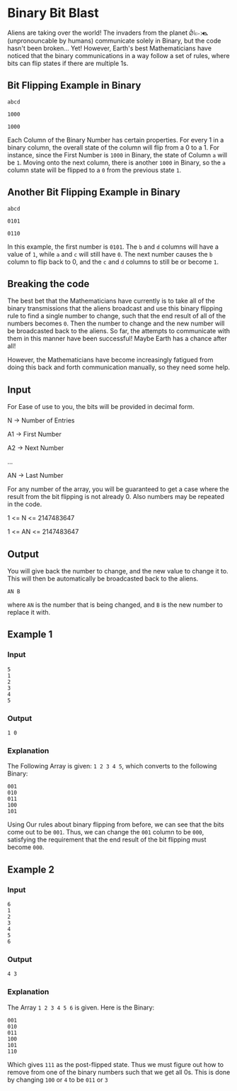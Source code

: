 # Binary Bit Blast

Aliens are taking over the world! The invaders from the planet ⦲⦚⧐⧕⦩ (unpronouncable by humans) communicate solely in Binary, but the code hasn't been broken... Yet! However, Earth's best Mathematicians have noticed that the binary communications in a way follow a set of rules, where bits can flip states if there are multiple 1s.

## Bit Flipping Example in Binary

`abcd`

`1000`

`1000`

Each Column of the Binary Number has certain properties. For every 1 in a binary column, the overall state of the column will flip from a 0 to a 1. For instance, since the First Number is `1000` in Binary, the state of Column `a` will be `1`. Moving onto the next column, there is another `1000` in Binary, so the `a` column state will be flipped to a `0` from the previous state `1`.

## Another Bit Flipping Example in Binary

`abcd`

`0101`

`0110`

In this example, the first number is `0101`. The `b` and `d` columns will have a value of `1`, while `a` and `c` will still have `0`. The next number causes the `b` column to flip back to 0, and the `c` and `d` columns to still be or become `1`.

## Breaking the code

The best bet that the Mathematicians have currently is to take all of the binary transmissions that the aliens broadcast and use this binary flipping rule to find a single number to change, such that the end result of all of the numbers becomes `0`. Then the number to change and the new number will be broadcasted back to the aliens. So far, the attempts to communicate with them in this manner have been successful! Maybe Earth has a chance after all!

However, the Mathematicians have become increasingly fatigued from doing this back and forth communication manually, so they need some help.

## Input

For Ease of use to you, the bits will be provided in decimal form.

N -> Number of Entries

A1 -> First Number

A2 -> Next Number

...

AN -> Last Number

For any number of the array, you will be guaranteed to get a case where the result from the bit flipping is not already 0. Also numbers may be repeated in the code.

1 <= N <= 2147483647

1 <= AN <= 2147483647

## Output

You will give back the number to change, and the new value to change it to. This will then be automatically be broadcasted back to the aliens.

`AN B`

where `AN` is the number that is being changed, and `B` is the new number to replace it with.

## Example 1

### Input
```
5
1
2
3
4
5
```

### Output

`1 0`

### Explanation

The Following Array is given: `1 2 3 4 5`, which converts to the following Binary:

```
001
010
011
100
101
```

Using Our rules about binary flipping from before, we can see that the bits come out to be `001`. Thus, we can change the `001` column to be `000`, satisfying the requirement that the end result of the bit flipping must become `000`.

## Example 2

### Input
```
6
1
2
3
4
5
6
```

### Output

`4 3`

### Explanation

The Array `1 2 3 4 5 6` is given. Here is the Binary:

```
001
010
011
100
101
110
```

Which gives `111` as the post-flipped state. Thus we must figure out how to remove from one of the binary numbers such that we get all 0s. This is done by changing `100` or `4` to be `011` or `3`

